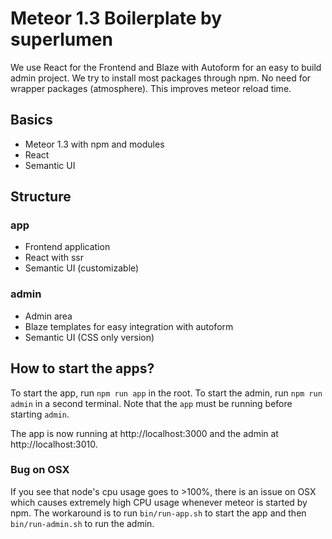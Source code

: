 # Meteor 1.3 Boilerplate by superlumen

We use React for the Frontend and Blaze with Autoform for an easy to build admin project.
We try to install most packages through npm. No need for wrapper packages (atmosphere).
This improves meteor reload time.

## Basics

* Meteor 1.3 with npm and modules
* React
* Semantic UI

## Structure

### app

* Frontend application
* React with ssr
* Semantic UI (customizable)

### admin

* Admin area
* Blaze templates for easy integration with autoform
* Semantic UI (CSS only version)

## How to start the apps?

To start the app, run `npm run app` in the root. To start the admin, run `npm
run admin` in a second terminal. Note that the `app` must be running before
starting `admin`.


The app is now running at http://localhost:3000 and the admin at
http://localhost:3010.

### Bug on OSX

If you see that node's cpu usage goes to >100%, there is an issue on OSX which
causes extremely high CPU usage whenever meteor is started by npm. The
workaround is to run `bin/run-app.sh` to start the app and then
`bin/run-admin.sh` to run the admin.
